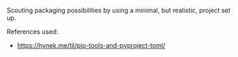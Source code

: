 Scouting packaging possibilities by using a minimal, but realistic, project set up.

References used:
- https://hynek.me/til/pip-tools-and-pyproject-toml/
